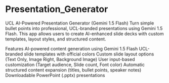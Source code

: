 # Presentation_Generator

UCL AI-Powered Presentation Generator (Gemini 1.5 Flash)
Turn simple bullet points into professional, UCL-branded presentations using Gemini 1.5 Flash. This app allows users to create AI-enhanced slide decks with custom templates, layout styles, and structured content.

Features
AI-powered content generation using Gemini 1.5 Flash
UCL-branded slide templates with official colors
Custom slide layout options (Text Only, Image Right, Background Image)
User input-based customization (Target audience, Slide count, Font color)
Automatic structured content expansion (titles, bullet points, speaker notes)
Downloadable PowerPoint (.pptx) presentations
